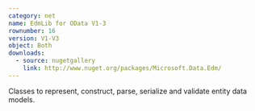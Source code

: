 ```yaml
---
category: net
name: EdmLib for OData V1-3
rownumber: 16
version: V1-V3
object: Both
downloads:
  - source: nugetgallery
    link: http://www.nuget.org/packages/Microsoft.Data.Edm/
---
```

Classes to represent, construct, parse, serialize and validate entity data models.
